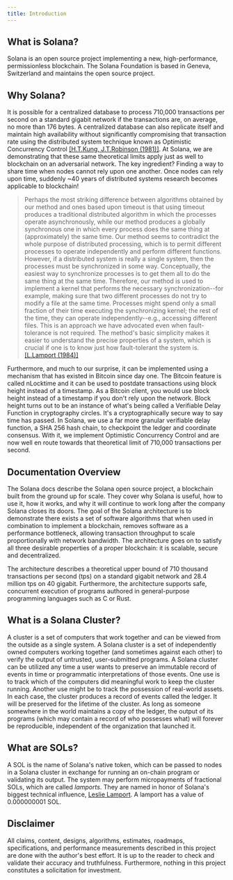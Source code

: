 ```yaml
---
title: Introduction
---
```


## What is Solana?

Solana is an open source project implementing a new, high-performance,
permissionless blockchain. The Solana Foundation is based in Geneva, Switzerland
and maintains the open source project.

## Why Solana?

It is possible for a centralized database to process 710,000 transactions per
second on a standard gigabit network if the transactions are, on average, no
more than 176 bytes. A centralized database can also replicate itself and
maintain high availability without significantly compromising that transaction
rate using the distributed system technique known as Optimistic Concurrency
Control
[\[H.T.Kung, J.T.Robinson (1981)\]](http://citeseerx.ist.psu.edu/viewdoc/summary?doi=10.1.1.65.4735).
At Solana, we are demonstrating that these same theoretical limits apply just as
well to blockchain on an adversarial network. The key ingredient? Finding a way
to share time when nodes cannot rely upon one another. Once nodes can rely upon
time, suddenly ~40 years of distributed systems research becomes applicable to
blockchain!

> Perhaps the most striking difference between algorithms obtained by our method
> and ones based upon timeout is that using timeout produces a traditional
> distributed algorithm in which the processes operate asynchronously, while our
> method produces a globally synchronous one in which every process does the
> same thing at (approximately) the same time. Our method seems to contradict
> the whole purpose of distributed processing, which is to permit different
> processes to operate independently and perform different functions. However,
> if a distributed system is really a single system, then the processes must be
> synchronized in some way. Conceptually, the easiest way to synchronize
> processes is to get them all to do the same thing at the same time. Therefore,
> our method is used to implement a kernel that performs the necessary
> synchronization--for example, making sure that two different processes do not
> try to modify a file at the same time. Processes might spend only a small
> fraction of their time executing the synchronizing kernel; the rest of the
> time, they can operate independently--e.g., accessing different files. This is
> an approach we have advocated even when fault-tolerance is not required. The
> method's basic simplicity makes it easier to understand the precise properties
> of a system, which is crucial if one is to know just how fault-tolerant the
> system is.
> [\[L.Lamport (1984)\]](http://citeseerx.ist.psu.edu/viewdoc/summary?doi=10.1.1.71.1078)

Furthermore, and much to our surprise, it can be implemented using a mechanism
that has existed in Bitcoin since day one. The Bitcoin feature is called
nLocktime and it can be used to postdate transactions using block height instead
of a timestamp. As a Bitcoin client, you would use block height instead of a
timestamp if you don't rely upon the network. Block height turns out to be an
instance of what's being called a Verifiable Delay Function in cryptography
circles. It's a cryptographically secure way to say time has passed. In Solana,
we use a far more granular verifiable delay function, a SHA 256 hash chain, to
checkpoint the ledger and coordinate consensus. With it, we implement Optimistic
Concurrency Control and are now well en route towards that theoretical limit of
710,000 transactions per second.

## Documentation Overview

The Solana docs describe the Solana open source project, a blockchain built from
the ground up for scale. They cover why Solana is useful, how to use it, how it
works, and why it will continue to work long after the company Solana closes its
doors. The goal of the Solana architecture is to demonstrate there exists a set
of software algorithms that when used in combination to implement a blockchain,
removes software as a performance bottleneck, allowing transaction throughput to
scale proportionally with network bandwidth. The architecture goes on to satisfy
all three desirable properties of a proper blockchain: it is scalable, secure
and decentralized.

The architecture describes a theoretical upper bound of 710 thousand
transactions per second \(tps\) on a standard gigabit network and 28.4 million
tps on 40 gigabit. Furthermore, the architecture supports safe, concurrent
execution of programs authored in general-purpose programming languages such as
C or Rust.

## What is a Solana Cluster?

A cluster is a set of computers that work together and can be viewed from the
outside as a single system. A Solana cluster is a set of independently owned
computers working together \(and sometimes against each other\) to verify the
output of untrusted, user-submitted programs. A Solana cluster can be utilized
any time a user wants to preserve an immutable record of events in time or
programmatic interpretations of those events. One use is to track which of the
computers did meaningful work to keep the cluster running. Another use might be
to track the possession of real-world assets. In each case, the cluster produces
a record of events called the ledger. It will be preserved for the lifetime of
the cluster. As long as someone somewhere in the world maintains a copy of the
ledger, the output of its programs \(which may contain a record of who possesses
what\) will forever be reproducible, independent of the organization that
launched it.

## What are SOLs?

A SOL is the name of Solana's native token, which can be passed to nodes in a
Solana cluster in exchange for running an on-chain program or validating its
output. The system may perform micropayments of fractional SOLs, which are
called _lamports_. They are named in honor of Solana's biggest technical
influence, [Leslie Lamport](https://en.wikipedia.org/wiki/Leslie_Lamport). A
lamport has a value of 0.000000001 SOL.

## Disclaimer

All claims, content, designs, algorithms, estimates, roadmaps, specifications,
and performance measurements described in this project are done with the
author's best effort. It is up to the reader to check and validate their
accuracy and truthfulness. Furthermore, nothing in this project constitutes a
solicitation for investment.
